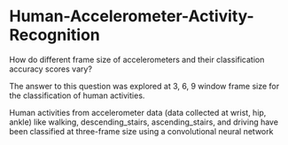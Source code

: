 # Human-Accelerometer-Activity-Recognition

How do different frame size of accelerometers and their classification accuracy scores vary?

The answer to this question was explored at 3, 6, 9 window frame size for the classification of human activities.

Human activities from accelerometer data (data collected at wrist, hip, ankle) like walking, descending_stairs, ascending_stairs, and driving  have been  classified at three-frame size  using a convolutional neural network
